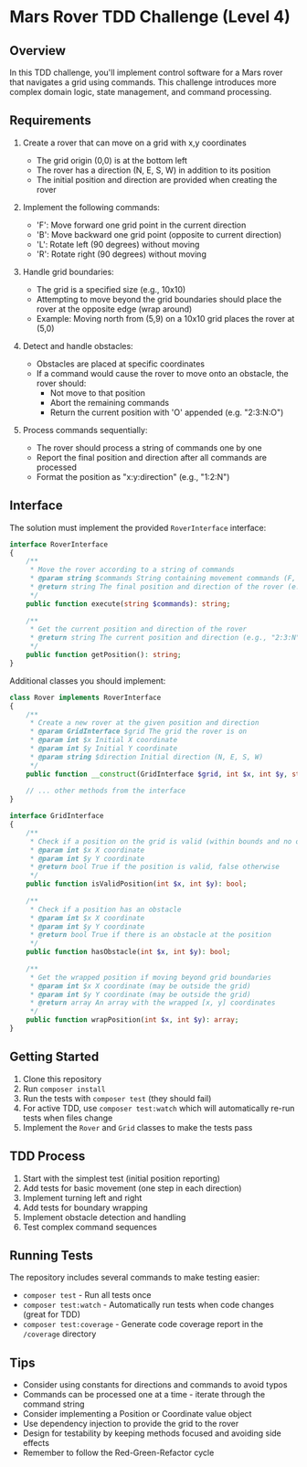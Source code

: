 # Mars Rover TDD Challenge (Level 4)

## Overview
In this TDD challenge, you'll implement control software for a Mars rover that navigates a grid using commands. This challenge introduces more complex domain logic, state management, and command processing.

## Requirements

1. Create a rover that can move on a grid with x,y coordinates
    - The grid origin (0,0) is at the bottom left
    - The rover has a direction (N, E, S, W) in addition to its position
    - The initial position and direction are provided when creating the rover

2. Implement the following commands:
    - 'F': Move forward one grid point in the current direction
    - 'B': Move backward one grid point (opposite to current direction)
    - 'L': Rotate left (90 degrees) without moving
    - 'R': Rotate right (90 degrees) without moving

3. Handle grid boundaries:
    - The grid is a specified size (e.g., 10x10)
    - Attempting to move beyond the grid boundaries should place the rover at the opposite edge (wrap around)
    - Example: Moving north from (5,9) on a 10x10 grid places the rover at (5,0)

4. Detect and handle obstacles:
    - Obstacles are placed at specific coordinates
    - If a command would cause the rover to move onto an obstacle, the rover should:
        - Not move to that position
        - Abort the remaining commands
        - Return the current position with 'O' appended (e.g. "2:3:N:O")

5. Process commands sequentially:
    - The rover should process a string of commands one by one
    - Report the final position and direction after all commands are processed
    - Format the position as "x:y:direction" (e.g., "1:2:N")

## Interface

The solution must implement the provided `RoverInterface` interface:

```php
interface RoverInterface
{
    /**
     * Move the rover according to a string of commands
     * @param string $commands String containing movement commands (F, B, L, R)
     * @return string The final position and direction of the rover (e.g., "2:3:N", or "2:3:N:O" if obstacle encountered)
     */
    public function execute(string $commands): string;
    
    /**
     * Get the current position and direction of the rover
     * @return string The current position and direction (e.g., "2:3:N")
     */
    public function getPosition(): string;
}
```

Additional classes you should implement:

```php
class Rover implements RoverInterface
{
    /**
     * Create a new rover at the given position and direction
     * @param GridInterface $grid The grid the rover is on
     * @param int $x Initial X coordinate
     * @param int $y Initial Y coordinate
     * @param string $direction Initial direction (N, E, S, W)
     */
    public function __construct(GridInterface $grid, int $x, int $y, string $direction);
    
    // ... other methods from the interface
}

interface GridInterface
{
    /**
     * Check if a position on the grid is valid (within bounds and no obstacle)
     * @param int $x X coordinate
     * @param int $y Y coordinate
     * @return bool True if the position is valid, false otherwise
     */
    public function isValidPosition(int $x, int $y): bool;
    
    /**
     * Check if a position has an obstacle
     * @param int $x X coordinate
     * @param int $y Y coordinate
     * @return bool True if there is an obstacle at the position
     */
    public function hasObstacle(int $x, int $y): bool;
    
    /**
     * Get the wrapped position if moving beyond grid boundaries
     * @param int $x X coordinate (may be outside the grid)
     * @param int $y Y coordinate (may be outside the grid)
     * @return array An array with the wrapped [x, y] coordinates
     */
    public function wrapPosition(int $x, int $y): array;
}
```

## Getting Started

1. Clone this repository
2. Run `composer install`
3. Run the tests with `composer test` (they should fail)
4. For active TDD, use `composer test:watch` which will automatically re-run tests when files change
5. Implement the `Rover` and `Grid` classes to make the tests pass

## TDD Process

1. Start with the simplest test (initial position reporting)
2. Add tests for basic movement (one step in each direction)
3. Implement turning left and right
4. Add tests for boundary wrapping
5. Implement obstacle detection and handling
6. Test complex command sequences

## Running Tests

The repository includes several commands to make testing easier:

- `composer test` - Run all tests once
- `composer test:watch` - Automatically run tests when code changes (great for TDD)
- `composer test:coverage` - Generate code coverage report in the `/coverage` directory

## Tips

- Consider using constants for directions and commands to avoid typos
- Commands can be processed one at a time - iterate through the command string
- Consider implementing a Position or Coordinate value object
- Use dependency injection to provide the grid to the rover
- Design for testability by keeping methods focused and avoiding side effects
- Remember to follow the Red-Green-Refactor cycle
